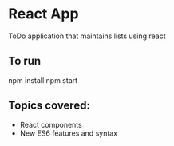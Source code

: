 # React App
ToDo application that maintains lists using react

## To run
npm install
npm start

## Topics covered:
* React components
* New ES6 features and syntax